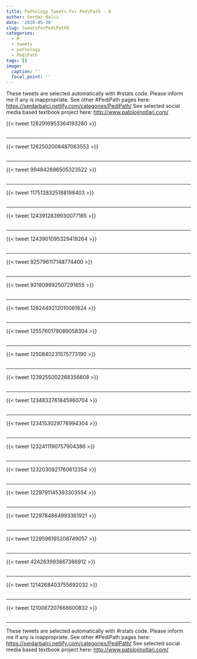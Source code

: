 ```yaml
---
title: Pathology Tweets For PediPath - 6
author: Serdar Balci
date: '2020-05-20'
slug: tweetsForPediPath6
categories:
  - R
  - tweets
  - pathology
  - PediPath
tags: []
image:
  caption: ''
  focal_point: ''
---
```



These tweets are selected automatically with #rstats code. Please inform me if any is inappropriate.
See other #PediPath pages here: https://serdarbalci.netlify.com/categories/PediPath/ 
See selected social media based textbook project here: http://www.patolojinotlari.com/

{{< tweet 1262916953364193280 >}}
<br>
<br>
<hr>
{{< tweet 1262502008487063553 >}}
<br>
<br>
<hr>
{{< tweet 994842696505323522 >}}
<br>
<br>
<hr>
{{< tweet 1175128325188198403 >}}
<br>
<br>
<hr>
{{< tweet 1243912839930077185 >}}
<br>
<br>
<hr>
{{< tweet 1243901095329419264 >}}
<br>
<br>
<hr>
{{< tweet 925796117148774400 >}}
<br>
<br>
<hr>
{{< tweet 921809892507291655 >}}
<br>
<br>
<hr>
{{< tweet 1262449212010061824 >}}
<br>
<br>
<hr>
{{< tweet 1255760178089058304 >}}
<br>
<br>
<hr>
{{< tweet 1250840231575773190 >}}
<br>
<br>
<hr>
{{< tweet 1239255002268356608 >}}
<br>
<br>
<hr>
{{< tweet 1234832761845960704 >}}
<br>
<br>
<hr>
{{< tweet 1234153029776994304 >}}
<br>
<br>
<hr>
{{< tweet 1232411190757904386 >}}
<br>
<br>
<hr>
{{< tweet 1232030921760612354 >}}
<br>
<br>
<hr>
{{< tweet 1229791145393303554 >}}
<br>
<br>
<hr>
{{< tweet 1229784864993361921 >}}
<br>
<br>
<hr>
{{< tweet 1229596195208749057 >}}
<br>
<br>
<hr>
{{< tweet 424263993667366912 >}}
<br>
<br>
<hr>
{{< tweet 1214268403755692032 >}}
<br>
<br>
<hr>
{{< tweet 1210087207668600832 >}}
<br>
<br>
<hr>


These tweets are selected automatically with #rstats code. Please inform me if any is inappropriate.
See other #PediPath pages here: https://serdarbalci.netlify.com/categories/PediPath/ 
See selected social media based textbook project here: http://www.patolojinotlari.com/
